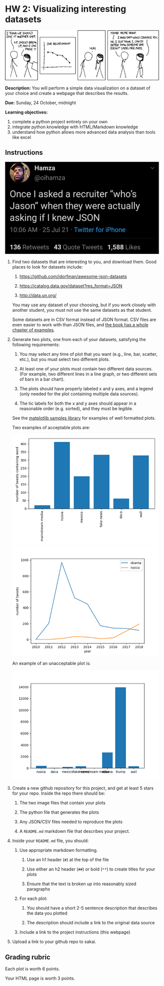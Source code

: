 # HW 2: Visualizing interesting datasets

![comic](convincing.png)

**Description:** 
You will perform a simple data visualization on a dataset of your choice and create a webpage that describes the results.

**Due:** 
Sunday, 24 October, midnight

**Learning objectives:**

1. complete a python project entirely on your own
1. integrate python knowledge with HTML/Markdown knowledge
1. understand how python allows more advanced data analysis than tools like excel

## Instructions

<img src=json.jpg width=600px>

1. Find two datasets that are interesting to you, and download them.
   Good places to look for datasets include:

    1. https://github.com/jdorfman/awesome-json-datasets

    1. https://catalog.data.gov/dataset?res_format=JSON

    1. http://data.un.org/

   You may use any dataset of your choosing, but if you work closely with another student, you must not use the same datasets as that student.

   Some datasets are in CSV format instead of JSON format.
   CSV files are even easier to work with than JSON files,
   and [the book has a whole chapter of examples](https://automatetheboringstuff.com/chapter14/).

1. Generate two plots, one from each of your datasets, satisfying the following requirements:

    1. You may select any time of plot that you want (e.g., line, bar, scatter, etc.),
       but you must select two different plots.

    1. At least one of your plots must contain two different data sources.
       (For example, two different lines in a line graph, 
       or two different sets of bars in a bar chart).

    1. The plots should have properly labeled x and y axes, and a legend (only needed for the plot containing multiple data sources).

    1. The tic labels for both the x and y axes should appear in a reasonable order (e.g. sorted),
       and they must be legible.

   See the [matplotlib samples library](https://matplotlib.org/3.1.1/tutorials/introductory/sample_plots.html) for examples of well formatted plots.

   Two examples of acceptable plots are:

   <img src=trump_bar.png>

   <img src=trump_line1.png>

   An example of an unacceptable plot is:

   <img src=trump.png>

1. Create a new github repository for this project,
   and get at least 5 stars for your repo.
   Inside the repo there should be:

   1. The two image files that contain your plots

   1. The python file that generates the plots

   1. Any JSON/CSV files needed to reproduce the plots

   1. A `README.md` markdown file that describes your project.

1. Inside your `README.md` file, you should:

    1. Use appropriate markdown formatting.

        1. Use an h1 header (`#`) at the top of the file

        1. Use either an h2 header (`##`) or bold (`**`) to create titles for your plots

        1. Ensure that the text is broken up into reasonably sized paragraphs
    
    1. For each plot: 
    
        1. You should have a short 2-5 sentence description that describes the data you plotted

        1. The description should include a link to the original data source

    1. Include a link to the project instructions (this webpage)

1. Upload a link to your github repo to sakai.

## Grading rubric

Each plot is worth 6 points.

Your HTML page is worth 3 points.

<!--
## Extra credit

You can receive 1 point of extra credit if you use the mpld3 extension to matplotlib to generate interactive html plots and include those in your webpage.
See the [mpld3 examples library](https://mpld3.github.io/examples/index.html) for examples of how to do this.
-->
